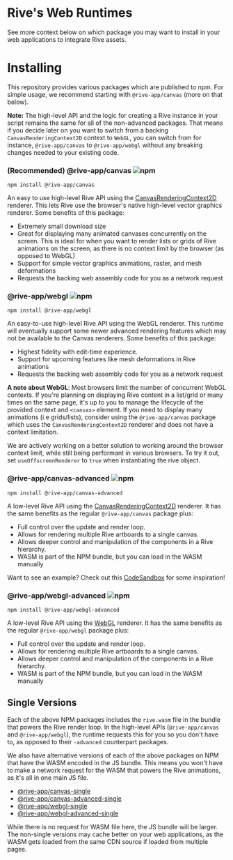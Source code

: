 # Rive's Web Runtimes

See more context below on which package you may want to install in your web applications to integrate Rive assets.

# Installing

This repository provides various packages which are published to npm. For simple usage, we recommend starting with `@rive-app/canvas` (more on that below).

**Note:** The high-level API and the logic for creating a Rive instance in your script remains the same for all of the non-advanced packages. That means if you decide later on you want to switch from a backing `CanvasRenderingContext2D` context to `WebGL`, you can switch from for instance, `@rive-app/canvas` to `@rive-app/webgl` without any breaking changes needed to your existing code.

### **(Recommended)** @rive-app/canvas ![npm](https://img.shields.io/npm/v/@rive-app/canvas)

```
npm install @rive-app/canvas
```

An easy to use high-level Rive API using the [CanvasRenderingContext2D](https://developer.mozilla.org/en-US/docs/Web/API/Canvas_API) renderer. This lets Rive use the browser's native high-level vector graphics renderer. Some benefits of this package:

- Extremely small download size
- Great for displaying many animated canvases concurrently on the screen. This is ideal for when you want to render lists or grids of Rive animations on the screen, as there is no context limit by the browser (as opposed to WebGL)
- Support for simple vector graphics animations, raster, and mesh deformations
- Requests the backing web assembly code for you as a network request

### @rive-app/webgl ![npm](https://img.shields.io/npm/v/@rive-app/webgl)

```
npm install @rive-app/webgl
```

An easy-to-use high-level Rive API using the WebGL renderer. This runtime will eventually support some newer advanced rendering features which may not be available to the Canvas renderers. Some benefits of this package:

- Highest fidelity with edit-time experience.
- Support for upcoming features like mesh deformations in Rive animations
- Requests the backing web assembly code for you as a network request

**A note about WebGL**: Most browsers limit the number of concurrent WebGL contexts. If you're planning on displaying Rive content in a list/grid or many times on the same page, it's up to you to manage the lifecycle of the provided context and `<canvas>` element. If you need to display many animations (i.e grids/lists), consider using the `@rive-app/canvas` package which uses the `CanvasRenderingContext2D` renderer and does not have a context limitation.

We are actively working on a better solution to working around the browser context limit, while still being performant in various browsers. To try it out, set `useOffscreenRenderer` to `true` when instantiating the rive object.

### @rive-app/canvas-advanced ![npm](https://img.shields.io/npm/v/@rive-app/canvas-advanced)

```
npm install @rive-app/canvas-advanced
```

A low-level Rive API using the [CanvasRenderingContext2D](https://developer.mozilla.org/en-US/docs/Web/API/Canvas_API) renderer. It has the same benefits as the regular `@rive-app/canvas` package plus:

- Full control over the update and render loop.
- Allows for rendering multiple Rive artboards to a single canvas.
- Allows deeper control and manipulation of the components in a Rive hierarchy.
- WASM is part of the NPM bundle, but you can load in the WASM manually

Want to see an example? Check out this [CodeSandbox](https://codesandbox.io/s/rive-canvas-advanced-api-centaur-example-exh2os) for some inspiration!

### @rive-app/webgl-advanced ![npm](https://img.shields.io/npm/v/@rive-app/webgl-advanced)

```
npm install @rive-app/webgl-advanced
```

A low-level Rive API using the [WebGL](https://developer.mozilla.org/en-US/docs/Web/API/WebGL_API) renderer. It has the same benefits as the regular `@rive-app/webgl` package plus:

- Full control over the update and render loop.
- Allows for rendering multiple Rive artboards to a single canvas.
- Allows deeper control and manipulation of the components in a Rive hierarchy.
- WASM is part of the NPM bundle, but you can load in the WASM manually

## Single Versions

Each of the above NPM packages includes the `rive.wasm` file in the bundle that powers the Rive render loop. In the high-level APIs (`@rive-app/canvas` and `@rive-app/webgl`), the runtime requests this for you so you don't have to, as opposed to their `-advanced` counterpart packages.

We also have alternative versions of each of the above packages on NPM that have the WASM encoded in the JS bundle. This means you won't have to make a network request for the WASM that powers the Rive animations, as it's all in one main JS file.

- [@rive-app/canvas-single](https://www.npmjs.com/package/@rive-app/canvas-single)
- [@rive-app/canvas-advanced-single](https://www.npmjs.com/package/@rive-app/canvas-advanced-single)
- [@rive-app/webgl-single](https://www.npmjs.com/package/@rive-app/webgl-single)
- [@rive-app/webgl-advanced-single](https://www.npmjs.com/package/@rive-app/webgl-advanced-single)

While there is no request for WASM file here, the JS bundle will be larger. The non-single versions may cache better on your web applications, as the WASM gets loaded from the same CDN source if loaded from multiple pages.
